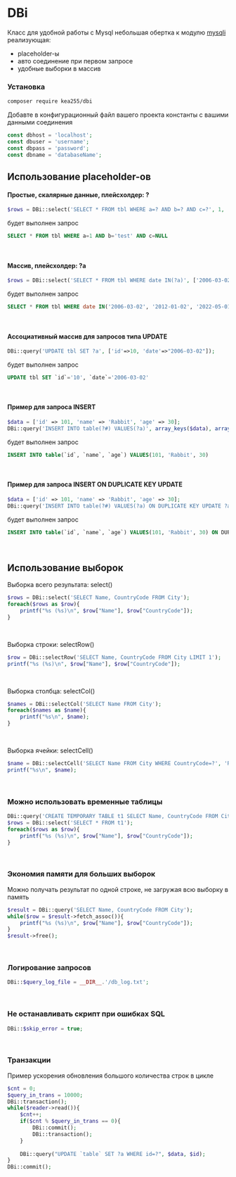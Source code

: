 # DBi
Класс для удобной работы с Mysql
небольшая обертка к модулю [mysqli](https://www.php.net/manual/ru/book.mysqli.php)
реализующая:
* placeholder-ы
* авто соединение при первом запросе
* удобные выборки в массив

### Установка
```bash
composer require kea255/dbi
```

Добавте в конфигурационный файл вашего проекта константы с вашими данными соединения
```php
const dbhost = 'localhost';
const dbuser = 'username';
const dbpass = 'password';
const dbname = 'databaseName';
```

## Использование placeholder-ов
#### Простые, скалярные данные, плейсхолдер: ?
```php
$rows = DBi::select('SELECT * FROM tbl WHERE a=? AND b=? AND c=?', 1, 'test', null);
```
будет выполнен запрос
```sql
SELECT * FROM tbl WHERE a=1 AND b='test' AND c=NULL
```
<br/>

#### Массив, плейсхолдер: ?a
```php
$rows = DBi::select('SELECT * FROM tbl WHERE date IN(?a)', ['2006-03-02', '2012-01-02', '2022-05-01']);
```
будет выполнен запрос
```sql
SELECT * FROM tbl WHERE date IN('2006-03-02', '2012-01-02', '2022-05-01')
```
<br/>

#### Ассоциативный массив для запросов типа UPDATE
```php
DBi::query('UPDATE tbl SET ?a', ['id'=>10, 'date'=>"2006-03-02"]);
```
будет выполнен запрос
```sql
UPDATE tbl SET `id`='10', `date`='2006-03-02'
```
<br/>

#### Пример для запроса INSERT
```php
$data = ['id' => 101, 'name' => 'Rabbit', 'age' => 30];
DBi::query('INSERT INTO table(?#) VALUES(?a)', array_keys($data), array_values($data));
```
будет выполнен запрос
```sql
INSERT INTO table(`id`, `name`, `age`) VALUES(101, 'Rabbit', 30)
```
<br/>

#### Пример для запроса INSERT ON DUPLICATE KEY UPDATE
```php
$data = ['id' => 101, 'name' => 'Rabbit', 'age' => 30];
DBi::query('INSERT INTO table(?#) VALUES(?a) ON DUPLICATE KEY UPDATE ?a', array_keys($data), array_values($data), $data);
```
будет выполнен запрос
```sql
INSERT INTO table(`id`, `name`, `age`) VALUES(101, 'Rabbit', 30) ON DUPLICATE KEY UPDATE `id`='101', `name`='Rabbit', `age`='30'
```
<br/>

## Использование выборок
Выборка всего результата: select()
```php
$rows = DBi::select('SELECT Name, CountryCode FROM City');
foreach($rows as $row){
    printf("%s (%s)\n", $row["Name"], $row["CountryCode"]);
}
```
<br/>

Выборка строки: selectRow()
```php
$row = DBi::selectRow('SELECT Name, CountryCode FROM City LIMIT 1');
printf("%s (%s)\n", $row["Name"], $row["CountryCode"]);
```
<br/>

Выборка столбца: selectCol()
```php
$names = DBi::selectCol('SELECT Name FROM City');
foreach($names as $name){
    printf("%s\n", $name);
}
```
<br/>

Выборка ячейки: selectCell()
```php
$name = DBi::selectCell('SELECT Name FROM City WHERE CountryCode=?', 'RU');
printf("%s\n", $name);
```
<br/>

### Можно использовать временные таблицы
```php
DBi::query('CREATE TEMPORARY TABLE t1 SELECT Name, CountryCode FROM City');
$rows = DBi::select('SELECT * FROM t1');
foreach($rows as $row){
    printf("%s (%s)\n", $row["Name"], $row["CountryCode"]);
}
```
<br/>

### Экономия памяти для больших выборок
Можно получать результат по одной строке, не загружая всю выборку в память
```php
$result = DBi::query('SELECT Name, CountryCode FROM City');
while($row = $result->fetch_assoc()){
	printf("%s (%s)\n", $row["Name"], $row["CountryCode"]);
}
$result->free();
```
<br/>

### Логирование запросов
```php
DBi::$query_log_file = __DIR__.'/db_log.txt';
```
<br/>

### Не останавливать скрипт при ошибках SQL
```php
DBi::$skip_error = true;
```
<br/>

### Транзакции
Пример ускорения обновления большого количества строк в цикле
```php
$cnt = 0; 
$query_in_trans = 10000;
DBi::transaction();
while($reader->read()){
	$cnt++;
	if($cnt % $query_in_trans == 0){ 
		DBi::commit(); 
		DBi::transaction(); 
	}
	
	DBi::query("UPDATE `table` SET ?a WHERE id=?", $data, $id);
}
DBi::commit();	
```